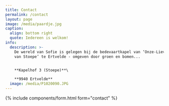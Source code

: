 ```yaml
---
title: Contact
permalink: /contact
layout: page
image: /media/paardje.jpg
caption:
  align: bottom right
  quote: Iedereen is welkom!
info:
  description: >-
    De wereld van Sofie is gelegen bij de bedevaartkapel van ‘Onze-Lieve-Vrouw
    van Stoepe’ te Ertvelde - omgeven door groen en bomen...


    **Kapelhof 3 (Stoepe)**\

    **9940 Ertvelde**
  image: /media/P1020090.JPG
---
```

{% include components/form.html form="contact" %}

